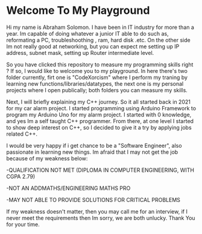# Welcome To My Playground

Hi my name is Abraham Solomon. I have been in IT industry for more than a year. 
Im capable of doing whatever a junior IT able to do such as, reformating a PC,
troubleshoothing , ram, hard disk .etc. On the other side Im not really good at networking,
but you can expect me setting up IP address, subnet mask, setting up Router intermediate level.

So you have clicked this repository to measure my programming skills right ? If so,
I would like to welcome you to my playground. In here there's two folder currently,
firt one is "CodeXorcism" where I perform my traning by learning new functions/libraries/datatypes, 
the next one is my personal projects where I open publically; both folders you can measure 
my skills.

Next, I will briefly explaining my C++ journey. So it all started back in 2021 for my 
car alarm project. I started programming using Arduino Framework to program my Arduino Uno for my
alarm project. I started with 0 knowledge, and yes Im a self taught C++ programmer. From there, at 
one level I started to show deep interest on C++, so I decided to give it a try by applying jobs 
related C++. 

I would be very happy if i get chance to be a "Software Engineer", also passionate in learning 
new things. Im afraid that I may not get the job because of my weakness below:

   -QUALIFICATION NOT MET (DIPLOMA IN COMPUTER ENGINEERING, WITH CGPA 2.79)
   
   -NOT AN ADDMATHS/ENGINEERING MATHS PRO   
   
   -MAY NOT ABLE TO PROVIDE SOLUTIONS FOR CRITICAL PROBLEMS
   

If my weakness doesn't matter, then you may call me for an interview, if I never meet the requirements
then Im sorry, we are both unlucky. Thank You for your time.










































































